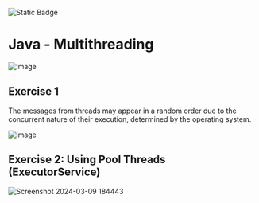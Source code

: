 ![Static Badge](https://img.shields.io/badge/Java-17-orange)
# Java - Multithreading
![image](https://github.com/m-mourouh/java-threads/assets/60442896/7235915b-537b-49d4-abc6-f24e0cea7579)

## Exercise 1

The messages from threads may appear in a random order due to the concurrent nature of their execution, determined by the operating system.

![image](https://github.com/m-mourouh/java-threads/assets/60442896/d4bf54b5-6bdc-44f5-a836-ad6f8778c369)



## Exercise 2: Using Pool Threads (ExecutorService)

![Screenshot 2024-03-09 184443](https://github.com/m-mourouh/java-threads/assets/60442896/1e29d90d-49e7-4243-be45-732285785ad3)
